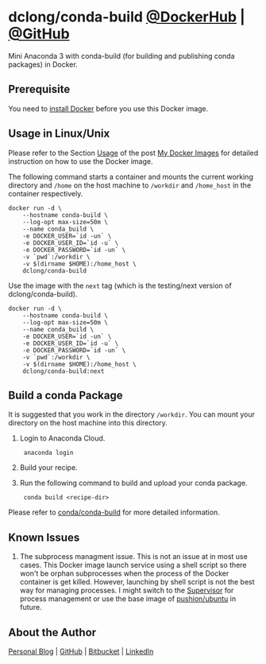 # dclong/conda-build [@DockerHub](https://hub.docker.com/r/dclong/conda-build/) | [@GitHub](https://github.com/dclong/docker-conda-build)

Mini Anaconda 3 with conda-build (for building and publishing conda packages) in Docker. 

## Prerequisite
You need to [install Docker](http://www.legendu.net/en/blog/docker-installation/) before you use this Docker image.


## Usage in Linux/Unix

Please refer to the Section
[Usage](http://www.legendu.net/en/blog/my-docker-images/#usage)
of the post [My Docker Images](http://www.legendu.net/en/blog/my-docker-images/) 
for detailed instruction on how to use the Docker image.

The following command starts a container 
and mounts the current working directory and `/home` on the host machine 
to `/workdir` and `/home_host` in the container respectively.

```
docker run -d \
    --hostname conda-build \
    --log-opt max-size=50m \
    --name conda_build \
    -e DOCKER_USER=`id -un` \
    -e DOCKER_USER_ID=`id -u` \
    -e DOCKER_PASSWORD=`id -un` \
    -v `pwd`:/workdir \
    -v $(dirname $HOME):/home_host \
    dclong/conda-build
```
Use the image with the `next` tag (which is the testing/next version of dclong/conda-build).
```
docker run -d \
    --hostname conda-build \
    --log-opt max-size=50m \
    --name conda_build \
    -e DOCKER_USER=`id -un` \
    -e DOCKER_USER_ID=`id -u` \
    -e DOCKER_PASSWORD=`id -un` \
    -v `pwd`:/workdir \
    -v $(dirname $HOME):/home_host \
    dclong/conda-build:next
```
## Build a conda Package

It is suggested that you work in the directory `/workdir`. 
You can mount your directory on the host machine into this directory.

1. Login to Anaconda Cloud.

        anaconda login
        
2. Build your recipe. 

3. Run the following command to build and upload your conda package.

        conda build <recipe-dir>
        
Please refer to [conda/conda-build](https://github.com/conda/conda-build#building-your-own-packages) 
for more detailed information.

## Known Issues

1. The subprocess managment issue. 
    This is not an issue at in most use cases. 
    This Docker image launch service using a shell script 
    so there won't be orphan subprocesses 
    when the process of the Docker container is get killed.
    However, launching by shell script is not the best way for managing processes.
    I might switch to the [Supervisor](https://github.com/Supervisor/supervisor) for process management 
    or use the base image of [pushion/ubuntu](https://github.com/phusion/baseimage-docker) in future. 


## About the Author

[Personal Blog](http://www.legendu.net)   |   [GitHub](https://github.com/dclong)   |   [Bitbucket](https://bitbucket.org/dclong/)   |   [LinkedIn](http://www.linkedin.com/in/ben-chuanlong-du-1239b221/)


